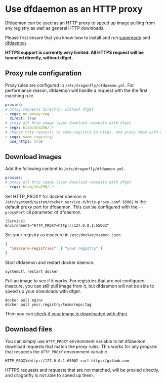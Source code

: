 # Use dfdaemon as an HTTP proxy

Dfdaemon can be used as an HTTP proxy to speed up image pulling from any registry
as well as general HTTP downloads.

Please first ensure that you know how to install and run [supernode](install_server.md)
and [dfdaemon](install_client.md).

**HTTPS support is currently very limited. All HTTPS request will be tunneled
directly, without dfget.**

## Proxy rule configuration

Proxy rules are configured in `/etc/dragonfly/dfdaemon.yml`. For performance
reason, dfdaemon will handle a request with the the first matching rule.

```yaml
proxies:
# proxy requests directly, without dfget
- regx: no-proxy-reg
  direct: true
# proxy all http image layer download requests with dfget
- regx: blob/sha256/.*
# change http requests to some-registry to https, and proxy them with dfget
- regx: some-registry/
  use_https: true
```

## Download images

Add the following content to `/etc/dragonfly/dfdaemon.yml`.

```yaml
proxies:
# proxy all http image layer download requests with dfget
- regx: blob/sha256/.*
```

Set HTTP_PROXY for docker daemon in `/etc/systemd/system/docker.service.d/http-proxy.conf`.
`65002` is the default proxy port for dfdaemon. This can be configured with the
`--proxyPort` cli parameter of dfdaemon.

```
[Service]
Environment="HTTP_PROXY=http://127.0.0.1:65002"
```

Set your registry as insecure in `/etc/docker/daemon.json`

```json
{
  "insecure-registries": [ "your.registry" ]
}
```

Start dfdaemon and restart docker daemon.

```
systemctl restart docker
```

Pull an image to see if it works. For registries that are not configured
insecure, you can still pull image from it, but dfdaemon will not be able to
speed up your downloads with dfget.

```
docker pull nginx
docker pull your.registry/team/repo:tag
```

Then you can [check if your image is downloaded with dfget](../../FAQ.md#how-to-check-if-block-piece-is-distributed-among-dfgets-nodes).

## Download files

You can simply use `HTTP_PROXY` environment variable to let dfdaemon download
requests that match the proxy rules. This works for any program that
respects the `HTTP_PROXY` environment variable.

```
HTTP_PROXY=http://127.0.0.1:65002 curl http://github.com
```

HTTPS requests and requests that are not matched, will be proxied directly,
and dragonfly is not able to speed up them.

